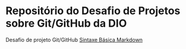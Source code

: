 # Repositório do Desafio de Projetos sobre Git/GitHub da DIO
Desafio de projeto Git/GitHub
[Sintaxe Básica Markdown](https://www.markdownguide.org/basic-syntax)

